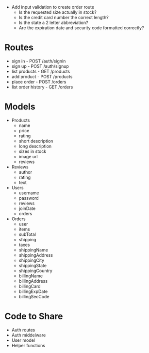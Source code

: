 - Add input validation to create order route
    - Is the requested size actually in stock?
    - Is the credit card number the correct length?
    - Is the state a 2 letter abbreviation?
    - Are the expiration date and security code formatted correctly?

# Routes
- sign in - POST /auth/signin
- sign up - POST /auth/signup
- list products - GET /products
- add product - POST /products
- place order - POST /orders
- list order history - GET /orders

# Models
- Products
    - name
    - price
    - rating
    - short description
    - long description
    - sizes in stock
    - image url
    - reviews
- Reviews
    - author
    - rating
    - text
- Users
    - username
    - password
    - reviews
    - joinDate
    - orders
- Orders
    - user
    - items
    - subTotal
    - shipping
    - taxes
    - shippingName
    - shippingAddress
    - shippingCity
    - shippingState
    - shippingCountry
    - billingName
    - billingAddress
    - billingCard
    - billingExpDate
    - billingSecCode

# Code to Share
- Auth routes
- Auth middelware
- User model
- Helper functions